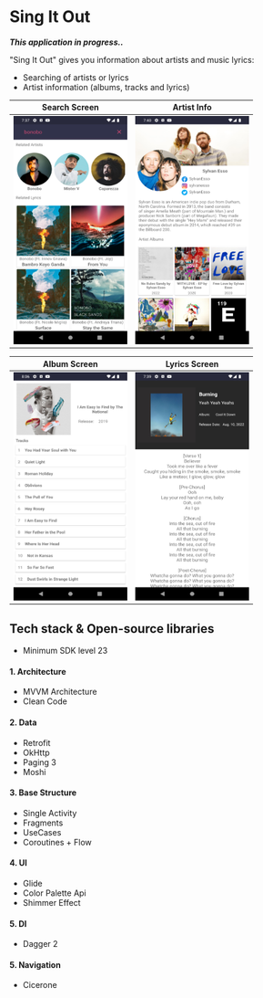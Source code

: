 # Sing It Out

***This application in progress..***

"Sing It Out" gives you information about artists and music lyrics:
- Searching of artists or lyrics
- Artist information (albums, tracks and lyrics)

| Search Screen | Artist Info|
| ------------- | ------------- |
|<img src="app/src/main/res/drawable/search_screenshot.png" width="200" height="400" />|<img src="app/src/main/res/drawable/artist_screenshot.png" width="200" height="400" />

|Album Screen|Lyrics Screen|
| ------------- | ------------- |
| <img src="app/src/main/res/drawable/album_screenshot.png" width="200" height="400"/>  | <img src="app/src/main/res/drawable/lyrics_screenshot.png" width="200" height="400"/> |

## Tech stack & Open-source libraries
* Minimum SDK level 23
#### 1. Architecture
* MVVM Architecture
* Clean Code
#### 2. Data
* Retrofit
* OkHttp
* Paging 3
* Moshi 
#### 3. Base Structure
* Single Activity
* Fragments
* UseCases
* Coroutines + Flow
#### 4. UI
* Glide
* Color Palette Api
* Shimmer Effect
#### 5. DI
* Dagger 2
#### 5. Navigation
* Cicerone
